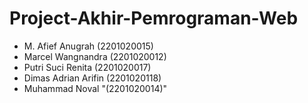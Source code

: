 # Project-Akhir-Pemrograman-Web

* M. Afief Anugrah (2201020015)
* Marcel Wangnandra (2201020012)
* Putri Suci Renita (2201020017)
* Dimas Adrian Arifin (2201020118)
* Muhammad Noval "(2201020014)"